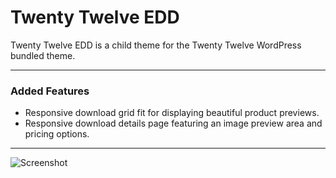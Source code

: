 # Twenty Twelve EDD

Twenty Twelve EDD is a child theme for the Twenty Twelve WordPress bundled theme.

---

### Added Features

* Responsive download grid fit for displaying beautiful product previews.
* Responsive download details page featuring an image preview area and pricing options.

---


![Screenshot](https://github.com/spencerfinnell/twentytwelve-edd/raw/master/screenshot.png)